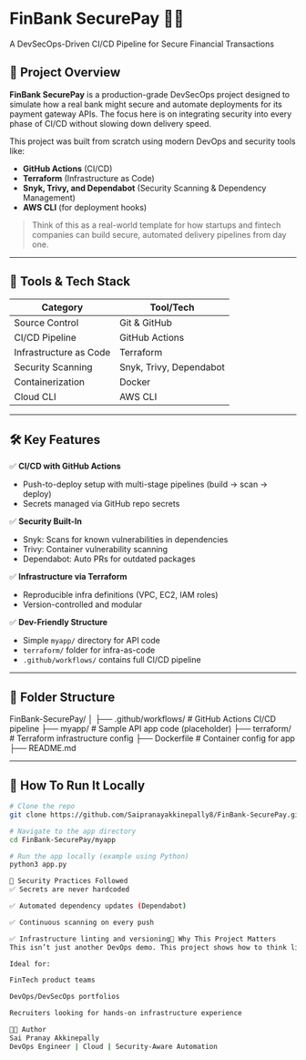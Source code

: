 # FinBank SecurePay 💸🔐  
A DevSecOps-Driven CI/CD Pipeline for Secure Financial Transactions

## 🚀 Project Overview

**FinBank SecurePay** is a production-grade DevSecOps project designed to simulate how a real bank might secure and automate deployments for its payment gateway APIs. The focus here is on integrating security into every phase of CI/CD without slowing down delivery speed.

This project was built from scratch using modern DevOps and security tools like:
- **GitHub Actions** (CI/CD)
- **Terraform** (Infrastructure as Code)
- **Snyk, Trivy, and Dependabot** (Security Scanning & Dependency Management)
- **AWS CLI** (for deployment hooks)

> Think of this as a real-world template for how startups and fintech companies can build secure, automated delivery pipelines from day one.

---

## 🧰 Tools & Tech Stack

| Category              | Tool/Tech                     |
|-----------------------|-------------------------------|
| Source Control        | Git & GitHub                  |
| CI/CD Pipeline        | GitHub Actions                |
| Infrastructure as Code| Terraform                     |
| Security Scanning     | Snyk, Trivy, Dependabot       |
| Containerization      | Docker                        |
| Cloud CLI             | AWS CLI                       |

---

## 🛠️ Key Features

✅ **CI/CD with GitHub Actions**  
- Push-to-deploy setup with multi-stage pipelines (build → scan → deploy)  
- Secrets managed via GitHub repo secrets

✅ **Security Built-In**  
- Snyk: Scans for known vulnerabilities in dependencies  
- Trivy: Container vulnerability scanning  
- Dependabot: Auto PRs for outdated packages  

✅ **Infrastructure via Terraform**  
- Reproducible infra definitions (VPC, EC2, IAM roles)  
- Version-controlled and modular

✅ **Dev-Friendly Structure**  
- Simple `myapp/` directory for API code  
- `terraform/` folder for infra-as-code  
- `.github/workflows/` contains full CI/CD pipeline

---

## 📁 Folder Structure

FinBank-SecurePay/
│
├── .github/workflows/ # GitHub Actions CI/CD pipeline
├── myapp/ # Sample API app code (placeholder)
├── terraform/ # Terraform infrastructure config
├── Dockerfile # Container config for app
├── README.md


---

## 🧪 How To Run It Locally

```bash
# Clone the repo
git clone https://github.com/Saipranayakkinepally8/FinBank-SecurePay.git

# Navigate to the app directory
cd FinBank-SecurePay/myapp

# Run the app locally (example using Python)
python3 app.py

🚨 Security Practices Followed
✅ Secrets are never hardcoded

✅ Automated dependency updates (Dependabot)

✅ Continuous scanning on every push

✅ Infrastructure linting and versioning📌 Why This Project Matters
This isn’t just another DevOps demo. This project shows how to think like a security-first engineer. Everything is automated. Nothing is manual. Security is not an afterthought — it’s part of the pipeline.

Ideal for:

FinTech product teams

DevOps/DevSecOps portfolios

Recruiters looking for hands-on infrastructure experience

👨‍💻 Author
Sai Pranay Akkinepally
DevOps Engineer | Cloud | Security-Aware Automation
